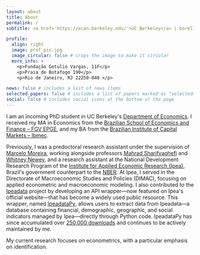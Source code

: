 ```yaml
---
layout: about
title: About
permalink: /
subtitle: <a href='https://econ.berkeley.edu/'>UC Berkeley</a> | borelli@berkeley.edu

profile:
  align: right
  image: prof_pic.jpg
  image_circular: false # crops the image to make it circular
  more_info: >
    <p>Fundação Getulio Vargas, 11F</p>
    <p>Praia de Botafogo 190</p>
    <p>Rio de Janeiro, RJ 22250-040 </p>

news: false # includes a list of news items
selected_papers: false # includes a list of papers marked as "selected={true}"
social: false # includes social icons at the bottom of the page
---
```


I am an incoming PhD student in UC Berkeley's [Department of Economics](https://econ.berkeley.edu/). I received my MA in Economics from the [Brazilian School of Economics and Finance – FGV EPGE](https://epge.fgv.br/), and my BA from the [Brazilian Institute of Capital Markets – Ibmec](https://en.wikipedia.org/wiki/Ibmec).

Previously, I was a predoctoral research assistant under the supervision of [Marcelo Moreira](https://sites.google.com/site/moreiramarceloj/), working alongside professors [Mahrad Sharifvaghefi](https://sites.google.com/site/moreiramarceloj/) and [Whitney Newey](https://economics.mit.edu/people/faculty/whitney-newey), and a research assistant at the National Development Research Program of the [Institute for Applied Economic Research (Ipea)](http://www.ipeadata.gov.br/Default.aspx), Brazil's government counterpart to the [NBER](https://en.wikipedia.org/wiki/National_Bureau_of_Economic_Research). At Ipea, I served in the Directorate of Macroeconomic Studies and Policies (DIMAC), focusing on applied econometric and macroeconomic modeling. I also contributed to the [Ipeadata](http://www.ipeadata.gov.br/Default.aspx) project by developing an API wrapper—now featured on Ipea's official website—that has become a widely used public resource. This wrapper, named [IpeadataPy](https://github.com/luanborelli/ipeadatapy), allows users to extract data from Ipeadata—a database containing financial, demographic, geographic, and social indicators managed by Ipea—directly through Python code. IpeadataPy has since accumulated over [250,000 downloads](https://www.pepy.tech/projects/ipeadatapy) and continues to be actively maintained by me.

My current research focuses on econometrics, with a particular emphasis on identification.

